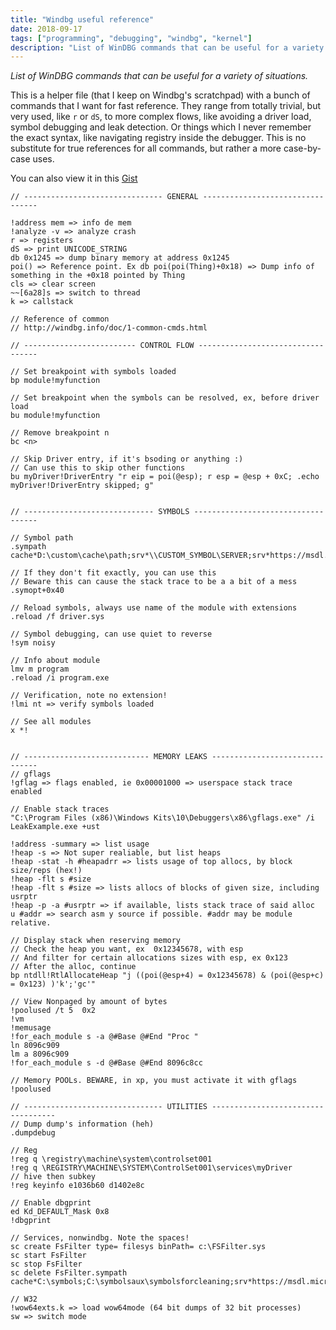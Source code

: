 ```yaml
---
title: "Windbg useful reference"
date: 2018-09-17
tags: ["programming", "debugging", "windbg", "kernel"]
description: "List of WinDBG commands that can be useful for a variety of situations."
---
```


*List of WinDBG commands that can be useful for a variety of situations.*

<!--more--> 

This is a helper file (that I keep on Windbg's scratchpad) with a bunch of commands that I want for fast reference. They range from totally trivial, but very used, like `r` or `dS`, to more complex flows, like avoiding a driver load, symbol debugging and leak detection. Or things which I never remember the exact syntax, like navigating registry inside the debugger. This is no substitute for true references for all commands, but rather a more case-by-case uses.

You can also view it in this [Gist](https://gist.github.com/leberechtreinhold/99dcdac22bc273e26ce4b6607346d985)

    // ------------------------------- GENERAL ---------------------------------
    
    !address mem => info de mem
    !analyze -v => analyze crash
    r => registers
    dS => print UNICODE_STRING
    db 0x1245 => dump binary memory at address 0x1245
    poi() => Reference point. Ex db poi(poi(Thing)+0x18) => Dump info of something in the +0x18 pointed by Thing
    cls => clear screen
    ~~[6a28]s => switch to thread
    k => callstack
    
    // Reference of common
    // http://windbg.info/doc/1-common-cmds.html

    // ------------------------- CONTROL FLOW ----------------------------------
    
    // Set breakpoint with symbols loaded
    bp module!myfunction

    // Set breakpoint when the symbols can be resolved, ex, before driver load
    bu module!myfunction

    // Remove breakpoint n
    bc <n>

    // Skip Driver entry, if it's bsoding or anything :)
    // Can use this to skip other functions
    bu myDriver!DriverEntry "r eip = poi(@esp); r esp = @esp + 0xC; .echo myDriver!DriverEntry skipped; g"


    // ----------------------------- SYMBOLS -----------------------------------
    
    // Symbol path
    .sympath cache*D:\custom\cache\path;srv*\\CUSTOM_SYMBOL\SERVER;srv*https://msdl.microsoft.com/download/symbols;

    // If they don't fit exactly, you can use this
    // Beware this can cause the stack trace to be a a bit of a mess
    .symopt+0x40

    // Reload symbols, always use name of the module with extensions
    .reload /f driver.sys

    // Symbol debugging, can use quiet to reverse
    !sym noisy
    
    // Info about module
    lmv m program 
    .reload /i program.exe

    // Verification, note no extension!
    !lmi nt => verify symbols loaded

    // See all modules
    x *! 


    // ---------------------------- MEMORY LEAKS -------------------------------
    // gflags
    !gflag => flags enabled, ie 0x00001000 => userspace stack trace enabled

    // Enable stack traces
    "C:\Program Files (x86)\Windows Kits\10\Debuggers\x86\gflags.exe" /i LeakExample.exe +ust

    !address -summary => list usage
    !heap -s => Not super realiable, but list heaps
    !heap -stat -h #heapadrr => lists usage of top allocs, by block size/reps (hex!)
    !heap -flt s #size
    !heap -flt s #size => lists allocs of blocks of given size, including usrptr
    !heap -p -a #usrptr => if available, lists stack trace of said alloc
    u #addr => search asm y source if possible. #addr may be module relative.

    // Display stack when reserving memory
    // Check the heap you want, ex  0x12345678, with esp
    // And filter for certain allocations sizes with esp, ex 0x123
    // After the alloc, continue
    bp ntdll!RtlAllocateHeap "j ((poi(@esp+4) = 0x12345678) & (poi(@esp+c) = 0x123) )'k';'gc'" 

    // View Nonpaged by amount of bytes
    !poolused /t 5  0x2
    !vm
    !memusage
    !for_each_module s -a @#Base @#End "Proc "
    ln 8096c909 
    lm a 8096c909
    !for_each_module s -d @#Base @#End 8096c8cc

    // Memory POOLs. BEWARE, in xp, you must activate it with gflags
    !poolused

    // ------------------------------- UTILITIES -----------------------------------
    // Dump dump's information (heh)
    .dumpdebug

    // Reg
    !reg q \registry\machine\system\controlset001
    !reg q \REGISTRY\MACHINE\SYSTEM\ControlSet001\services\myDriver
    // hive then subkey
    !reg keyinfo e1036b60 d1402e8c

    // Enable dbgprint
    ed Kd_DEFAULT_Mask 0x8
    !dbgprint

    // Services, nonwindbg. Note the spaces!
    sc create FsFilter type= filesys binPath= c:\FSFilter.sys
    sc start FsFilter
    sc stop FsFilter
    sc delete FsFilter.sympath cache*C:\symbols;C:\symbolsaux\symbolsforcleaning;srv*https://msdl.microsoft.com/download/symbols

    // W32
    !wow64exts.k => load wow64mode (64 bit dumps of 32 bit processes)
    sw => switch mode